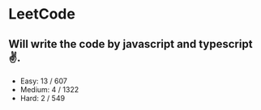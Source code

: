 # LeetCode

## Will write the code by javascript and typescript✌.

- Easy: 13 / 607
- Medium: 4 / 1322
- Hard: 2 / 549
